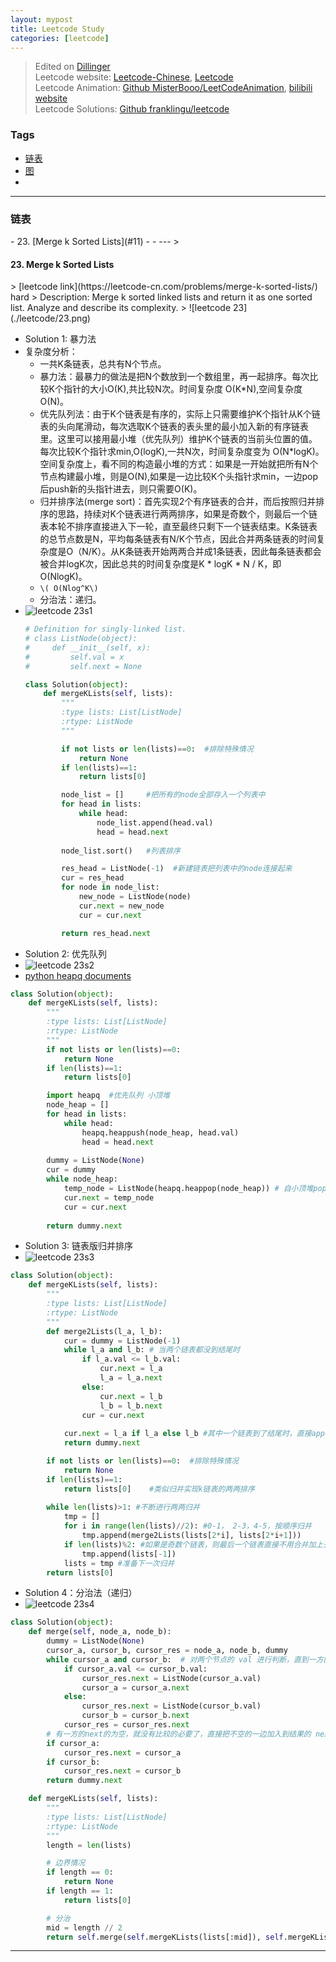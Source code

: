 ```yaml
---
layout: mypost
title: Leetcode Study
categories: [leetcode]
---
```


> Edited on [Dillinger](https://dillinger.io/) <br />
> Leetcode website: [Leetcode-Chinese](https://leetcode-cn.com/problemset/all/), [Leetcode](https://leetcode.com/)<br />
> Leetcode Animation: [Github MisterBooo/LeetCodeAnimation](https://github.com/MisterBooo/LeetCodeAnimation), [bilibili website](https://space.bilibili.com/28610170) <br />
> Leetcode Solutions: [Github franklingu/leetcode](https://github.com/franklingu/leetcode-solutions)

### Tags

 - [链表](#1)
 - [图](#2)
 - 
---
###
<h3 id="1">链表</h3>
 - 23. [Merge k Sorted Lists](#11)
 - 
 - 
---
> <h4 id="11">23. Merge k Sorted Lists</h3>
> [leetcode link](https://leetcode-cn.com/problems/merge-k-sorted-lists/) hard
> Description: Merge k sorted linked lists and return it as one sorted list. Analyze and describe its complexity.
> ![leetcode 23](./leetcode/23.png)

 - Solution 1: 暴力法 
 - 复杂度分析：
    - 一共K条链表，总共有N个节点。 
     - 暴力法：最暴力的做法是把N个数放到一个数组里，再一起排序。每次比较K个指针的大小O(K),共比较N次。时间复杂度 O(K*N),空间复杂度 O(N)。
     - 优先队列法：由于K个链表是有序的，实际上只需要维护K个指针从K个链表的头向尾滑动，每次选取K个链表的表头里的最小加入新的有序链表里。这里可以接用最小堆（优先队列）维护K个链表的当前头位置的值。每次比较K个指针求min,O(logK),一共N次，时间复杂度变为 O(N*logK)。空间复杂度上，看不同的构造最小堆的方式：如果是一开始就把所有N个节点构建最小堆，则是O(N),如果是一边比较K个头指针求min，一边pop后push新的头指针进去，则只需要O(K)。
     - 归并排序法(merge sort)：首先实现2个有序链表的合并，而后按照归并排序的思路，持续对K个链表进行两两排序，如果是奇数个，则最后一个链表本轮不排序直接进入下一轮，直至最终只剩下一个链表结束。K条链表的总节点数是N，平均每条链表有N/K个节点，因此合并两条链表的时间复杂度是O（N/K）。从K条链表开始两两合并成1条链表，因此每条链表都会被合并logK次，因此总共的时间复杂度是K * logK * N / K，即 O(NlogK)。
     - `\( O(Nlog^K\)`
     - 分治法：递归。
 - ![leetcode 23s1](./leetcode/23s1.png)
    ```python
    # Definition for singly-linked list.
    # class ListNode(object):
    #     def __init__(self, x):
    #         self.val = x
    #         self.next = None
    
    class Solution(object):
        def mergeKLists(self, lists):
            """
            :type lists: List[ListNode]
            :rtype: ListNode
            """
    
            if not lists or len(lists)==0:  #排除特殊情况
                return None
            if len(lists)==1:
                return lists[0]
    
            node_list = []     #把所有的node全部存入一个列表中
            for head in lists:
                while head:
                    node_list.append(head.val)
                    head = head.next
            
            node_list.sort()   #列表排序
    
            res_head = ListNode(-1)  #新建链表把列表中的node连接起来
            cur = res_head
            for node in node_list: 
                new_node = ListNode(node)
                cur.next = new_node
                cur = cur.next
    
            return res_head.next
    ```
- Solution 2: 优先队列
- ![leetcode 23s2](./leetcode/23s2.png)
- [python heapq documents](https://docs.python.org/2/library/heapq.html)
```python
class Solution(object):
    def mergeKLists(self, lists):
        """
        :type lists: List[ListNode]
        :rtype: ListNode
        """
        if not lists or len(lists)==0:
            return None
        if len(lists)==1:
            return lists[0]

        import heapq  #优先队列 小顶堆
        node_heap = []
        for head in lists:
            while head:
                heapq.heappush(node_heap, head.val)
                head = head.next
        
        dummy = ListNode(None)
        cur = dummy
        while node_heap:
            temp_node = ListNode(heapq.heappop(node_heap)) # 自小顶堆pop出的元素为最小元素
            cur.next = temp_node
            cur = cur.next
        
        return dummy.next
```
- Solution 3: 链表版归并排序
- ![leetcode 23s3](./leetcode/23s3.png)
```python
class Solution(object):
    def mergeKLists(self, lists):
        """
        :type lists: List[ListNode]
        :rtype: ListNode
        """
        def merge2Lists(l_a, l_b):
            cur = dummy = ListNode(-1)
            while l_a and l_b: # 当两个链表都没到结尾时
                if l_a.val <= l_b.val:
                    cur.next = l_a
                    l_a = l_a.next
                else:
                    cur.next = l_b
                    l_b = l_b.next
                cur = cur.next
            
            cur.next = l_a if l_a else l_b #其中一个链表到了结尾时，直接append到后面
            return dummy.next

        if not lists or len(lists)==0:  #排除特殊情况
            return None
        if len(lists)==1:
            return lists[0]    #类似归并实现k链表的两两排序
        
        while len(lists)>1: #不断进行两两归并
            tmp = []
            for i in range(len(lists)//2): #0-1， 2-3，4-5，按顺序归并
                tmp.append(merge2Lists(lists[2*i], lists[2*i+1]))
            if len(lists)%2: #如果是奇数个链表，则最后一个链表直接不用合并加上去
                tmp.append(lists[-1])   
            lists = tmp #准备下一次归并
        return lists[0]
```
 - Solution 4：分治法（递归）
- ![leetcode 23s4](./leetcode/23s4.png)
```python
class Solution(object):
    def merge(self, node_a, node_b):
        dummy = ListNode(None)
        cursor_a, cursor_b, cursor_res = node_a, node_b, dummy
        while cursor_a and cursor_b:  # 对两个节点的 val 进行判断，直到一方的 next 为空
            if cursor_a.val <= cursor_b.val:
                cursor_res.next = ListNode(cursor_a.val)
                cursor_a = cursor_a.next
            else:
                cursor_res.next = ListNode(cursor_b.val)
                cursor_b = cursor_b.next
            cursor_res = cursor_res.next
        # 有一方的next的为空，就没有比较的必要了，直接把不空的一边加入到结果的 next 上
        if cursor_a:
            cursor_res.next = cursor_a
        if cursor_b:
            cursor_res.next = cursor_b
        return dummy.next

    def mergeKLists(self, lists):
        """
        :type lists: List[ListNode]
        :rtype: ListNode
        """
        length = len(lists)

        # 边界情况
        if length == 0:
            return None
        if length == 1:
            return lists[0]

        # 分治
        mid = length // 2
        return self.merge(self.mergeKLists(lists[:mid]), self.mergeKLists(lists[mid:length]))
```
---







